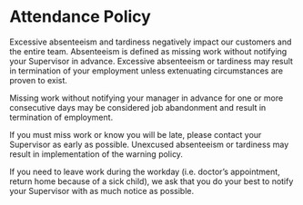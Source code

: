 # Attendance Policy

Excessive absenteeism and tardiness negatively impact our customers and the entire team. Absenteeism is defined as missing work without notifying your Supervisor in advance. Excessive absenteeism or tardiness may result in termination of your employment unless extenuating circumstances are proven to exist.

Missing work without notifying your manager in advance for one or more consecutive days may be considered job abandonment and result in termination of employment.

If you must miss work or know you will be late, please contact your Supervisor as early as possible. Unexcused absenteeism or tardiness may result in implementation of the warning policy.

If you need to leave work during the workday (i.e. doctor’s appointment, return home because of a sick child), we ask that you do your best to notify your Supervisor with as much notice as possible.
